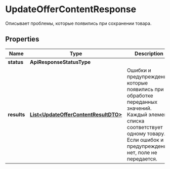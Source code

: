 

# UpdateOfferContentResponse

Описывает проблемы, которые появились при сохранении товара.

## Properties

| Name | Type | Description | Notes |
|------------ | ------------- | ------------- | -------------|
|**status** | **ApiResponseStatusType** |  |  [optional] |
|**results** | [**List&lt;UpdateOfferContentResultDTO&gt;**](UpdateOfferContentResultDTO.md) | Ошибки и предупреждения, которые появились при обработке переданных значений. Каждый элемент списка соответствует одному товару.  Если ошибок и предупреждений нет, поле не передается.  |  [optional] |



